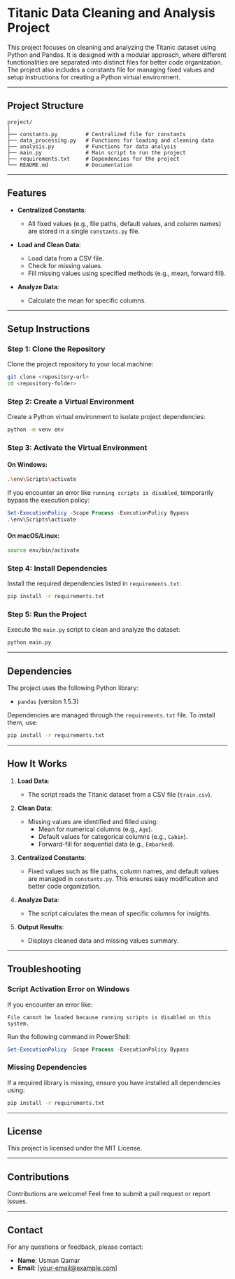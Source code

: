 
# Titanic Data Cleaning and Analysis Project

This project focuses on cleaning and analyzing the Titanic dataset using Python and Pandas. It is designed with a modular approach, where different functionalities are separated into distinct files for better code organization. The project also includes a constants file for managing fixed values and setup instructions for creating a Python virtual environment.

---

## **Project Structure**

```
project/
│
├── constants.py         # Centralized file for constants
├── data_processing.py   # Functions for loading and cleaning data
├── analysis.py          # Functions for data analysis
├── main.py              # Main script to run the project
├── requirements.txt     # Dependencies for the project
└── README.md            # Documentation
```

---

## **Features**

- **Centralized Constants**: 
  - All fixed values (e.g., file paths, default values, and column names) are stored in a single `constants.py` file.

- **Load and Clean Data**: 
  - Load data from a CSV file.
  - Check for missing values.
  - Fill missing values using specified methods (e.g., mean, forward fill).

- **Analyze Data**: 
  - Calculate the mean for specific columns.

---

## **Setup Instructions**

### **Step 1: Clone the Repository**

Clone the project repository to your local machine:
```bash
git clone <repository-url>
cd <repository-folder>
```

### **Step 2: Create a Virtual Environment**

Create a Python virtual environment to isolate project dependencies:
```bash
python -m venv env
```

### **Step 3: Activate the Virtual Environment**

#### On Windows:
```bash
.\env\Scripts\activate
```
If you encounter an error like `running scripts is disabled`, temporarily bypass the execution policy:
```powershell
Set-ExecutionPolicy -Scope Process -ExecutionPolicy Bypass
.\env\Scripts\activate
```

#### On macOS/Linux:
```bash
source env/bin/activate
```

### **Step 4: Install Dependencies**

Install the required dependencies listed in `requirements.txt`:
```bash
pip install -r requirements.txt
```

### **Step 5: Run the Project**

Execute the `main.py` script to clean and analyze the dataset:
```bash
python main.py
```

---

## **Dependencies**

The project uses the following Python library:
- `pandas` (version 1.5.3)

Dependencies are managed through the `requirements.txt` file. To install them, use:
```bash
pip install -r requirements.txt
```

---

## **How It Works**

1. **Load Data**:
   - The script reads the Titanic dataset from a CSV file (`train.csv`).

2. **Clean Data**:
   - Missing values are identified and filled using:
     - Mean for numerical columns (e.g., `Age`).
     - Default values for categorical columns (e.g., `Cabin`).
     - Forward-fill for sequential data (e.g., `Embarked`).

3. **Centralized Constants**:
   - Fixed values such as file paths, column names, and default values are managed in `constants.py`. This ensures easy modification and better code organization.

4. **Analyze Data**:
   - The script calculates the mean of specific columns for insights.

5. **Output Results**:
   - Displays cleaned data and missing values summary.

---

## **Troubleshooting**

### **Script Activation Error on Windows**
If you encounter an error like:
```
File cannot be loaded because running scripts is disabled on this system.
```
Run the following command in PowerShell:
```powershell
Set-ExecutionPolicy -Scope Process -ExecutionPolicy Bypass
```

### **Missing Dependencies**
If a required library is missing, ensure you have installed all dependencies using:
```bash
pip install -r requirements.txt
```

---

## **License**
This project is licensed under the MIT License.

---

## **Contributions**
Contributions are welcome! Feel free to submit a pull request or report issues.

---

## **Contact**
For any questions or feedback, please contact:
- **Name**: Usman Qamar
- **Email**: [your-email@example.com]
